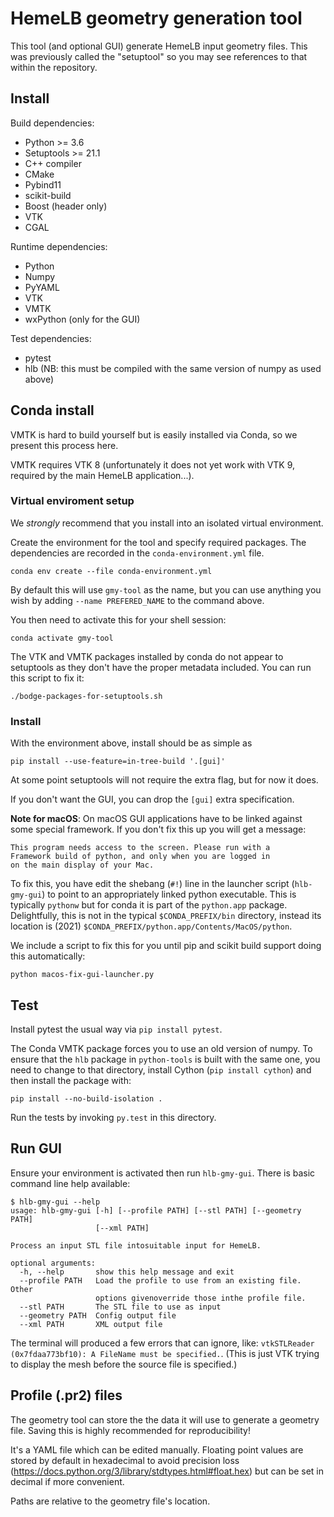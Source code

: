 <!-- This file is part of HemeLB and is Copyright (C) -->
<!-- the HemeLB team and/or their institutions, as detailed in the -->
<!-- file AUTHORS. This software is provided under the terms of the -->
<!-- license in the file LICENSE. -->

# HemeLB geometry generation tool

This tool (and optional GUI) generate HemeLB input geometry files.
This was previously called the "setuptool" so you may see references
to that within the repository.


## Install

Build dependencies:

- Python >= 3.6
- Setuptools >= 21.1
- C++ compiler
- CMake
- Pybind11
- scikit-build
- Boost (header only)
- VTK
- CGAL

Runtime dependencies:
- Python
- Numpy
- PyYAML
- VTK
- VMTK
- wxPython (only for the GUI)

Test dependencies:
- pytest
- hlb (NB: this must be compiled with the same version of numpy as
  used above)


## Conda install

VMTK is hard to build yourself but is easily installed via Conda, so
we present this process here.

VMTK requires VTK 8 (unfortunately it does not yet work with VTK 9,
required by the main HemeLB application...).

### Virtual enviroment setup

We *strongly* recommend that you install into an isolated virtual
environment.

Create the environment for the tool and specify required packages. The
dependencies are recorded in the `conda-environment.yml` file.

```
conda env create --file conda-environment.yml
```

By default this will use `gmy-tool` as the name, but you can use
anything you wish by adding `--name PREFERED_NAME` to the command
above.


You then need to activate this for your shell session:

```
conda activate gmy-tool
```

The VTK and VMTK packages installed by conda do not appear to
setuptools as they don't have the proper metadata included. You can
run this script to fix it:

```
./bodge-packages-for-setuptools.sh
```

### Install

With the environment above, install should be as simple as

```
pip install --use-feature=in-tree-build '.[gui]'
```

At some point setuptools will not require the extra flag, but for now
it does.

If you don't want the GUI, you can drop the `[gui]` extra
specification.

**Note for macOS**: On macOS GUI applications have to be linked
against some special framework. If you don't fix this up you will get
a message:

```
This program needs access to the screen. Please run with a
Framework build of python, and only when you are logged in
on the main display of your Mac.
```

To fix this, you have edit the shebang (`#!`) line in the launcher
script (`hlb-gmy-gui`) to point to an appropriately linked python
executable. This is typically `pythonw` but for conda it is part of
the `python.app` package. Delightfully, this is not in the typical
`$CONDA_PREFIX/bin` directory, instead its location is (2021)
`$CONDA_PREFIX/python.app/Contents/MacOS/python`.

We include a script to fix this for you until pip and scikit build
support doing this automatically:

```
python macos-fix-gui-launcher.py
```

## Test

Install pytest the usual way via `pip install pytest`.

The Conda VMTK package forces you to use an old version of numpy. To
ensure that the `hlb` package in `python-tools` is built with the same
one, you need to change to that directory, install Cython (`pip
install cython`) and then install the package with:

```
pip install --no-build-isolation .
```

Run the tests by invoking `py.test` in this directory.


## Run GUI

Ensure your environment is activated then run `hlb-gmy-gui`. There is
basic command line help available:

```
$ hlb-gmy-gui --help
usage: hlb-gmy-gui [-h] [--profile PATH] [--stl PATH] [--geometry PATH]
                   [--xml PATH]

Process an input STL file intosuitable input for HemeLB.

optional arguments:
  -h, --help       show this help message and exit
  --profile PATH   Load the profile to use from an existing file. Other
                   options givenoverride those inthe profile file.
  --stl PATH       The STL file to use as input
  --geometry PATH  Config output file
  --xml PATH       XML output file
```

The terminal will produced a few errors that can ignore, like:
`vtkSTLReader (0x7fdaa773bf10): A FileName must be specified.`. (This
is just VTK trying to display the mesh before the source file is
specified.)


## Profile (.pr2) files

The geometry tool can store the the data it will use to generate a
geometry file. Saving this is highly recommended for reproducibility!

It's a YAML file which can be edited manually. Floating point values
are stored by default in hexadecimal to avoid precision loss
(https://docs.python.org/3/library/stdtypes.html#float.hex) but can be
set in decimal if more convenient.

Paths are relative to the geometry file's location.
